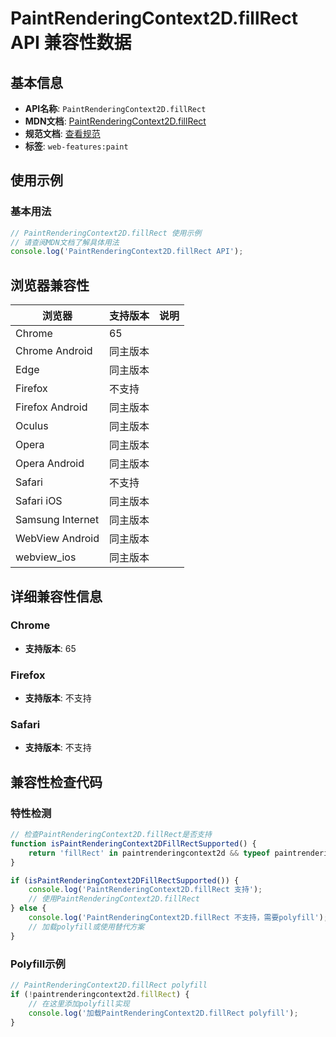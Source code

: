 # PaintRenderingContext2D.fillRect API 兼容性数据

## 基本信息

- **API名称**: `PaintRenderingContext2D.fillRect`
- **MDN文档**: [PaintRenderingContext2D.fillRect](https://developer.mozilla.org/docs/Web/API/CanvasRenderingContext2D/fillRect)
- **规范文档**: [查看规范](https://html.spec.whatwg.org/multipage/canvas.html#dom-context-2d-fillrect-dev)
- **标签**: `web-features:paint`

## 使用示例

### 基本用法

```javascript
// PaintRenderingContext2D.fillRect 使用示例
// 请查阅MDN文档了解具体用法
console.log('PaintRenderingContext2D.fillRect API');
```

## 浏览器兼容性

| 浏览器 | 支持版本 | 说明 |
|--------|----------|------|
| Chrome | 65 |  |
| Chrome Android | 同主版本 |  |
| Edge | 同主版本 |  |
| Firefox | 不支持 |  |
| Firefox Android | 同主版本 |  |
| Oculus | 同主版本 |  |
| Opera | 同主版本 |  |
| Opera Android | 同主版本 |  |
| Safari | 不支持 |  |
| Safari iOS | 同主版本 |  |
| Samsung Internet | 同主版本 |  |
| WebView Android | 同主版本 |  |
| webview_ios | 同主版本 |  |

## 详细兼容性信息

### Chrome

- **支持版本**: 65

### Firefox

- **支持版本**: 不支持

### Safari

- **支持版本**: 不支持

## 兼容性检查代码

### 特性检测

```javascript
// 检查PaintRenderingContext2D.fillRect是否支持
function isPaintRenderingContext2DFillRectSupported() {
    return 'fillRect' in paintrenderingcontext2d && typeof paintrenderingcontext2d.fillRect === 'function';
}

if (isPaintRenderingContext2DFillRectSupported()) {
    console.log('PaintRenderingContext2D.fillRect 支持');
    // 使用PaintRenderingContext2D.fillRect
} else {
    console.log('PaintRenderingContext2D.fillRect 不支持，需要polyfill');
    // 加载polyfill或使用替代方案
}
```

### Polyfill示例

```javascript
// PaintRenderingContext2D.fillRect polyfill
if (!paintrenderingcontext2d.fillRect) {
    // 在这里添加polyfill实现
    console.log('加载PaintRenderingContext2D.fillRect polyfill');
}
```

